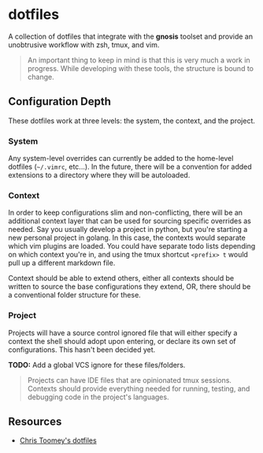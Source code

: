 # dotfiles

A collection of dotfiles that integrate with the **gnosis** toolset and provide an unobtrusive workflow with zsh, tmux, and vim.

> An important thing to keep in mind is that this is very much a work in progress. While developing with these tools, the structure is bound to change.

## Configuration Depth

These dotfiles work at three levels: the system, the context, and the project.

### System
Any system-level overrides can currently be added to the home-level dotfiles (`~/.vimrc`, etc...). In the future, there will be a convention for added extensions to a directory where they will be autoloaded.

### Context
In order to keep configurations slim and non-conflicting, there will be an additional context layer that can be used for sourcing specific overrides as needed. Say you usually develop a project in python, but you're starting a new personal project in golang. In this case, the contexts would separate which vim plugins are loaded. You could have separate todo lists depending on which context you're in, and using the tmux shortcut `<prefix> t` would pull up a different markdown file.

Context should be able to extend others, either all contexts should be written to source the base configurations they extend, OR, there should be a conventional folder structure for these.

### Project
Projects will have a source control ignored file that will either specify a context the shell should adopt upon entering, or declare its own set of configurations. This hasn't been decided yet.

**TODO:** Add a global VCS ignore for these files/folders.

> Projects can have IDE files that are opinionated tmux sessions. Contexts should provide everything needed for running, testing, and debugging code in the project's languages.

## Resources
- [Chris Toomey's dotfiles](https://github.com/christoomey/dotfiles)

